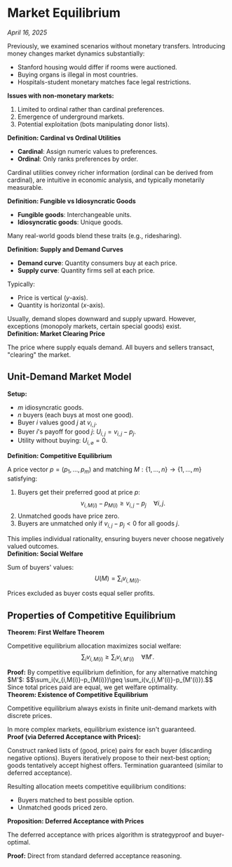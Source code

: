 # Market Equilibrium
_April 16, 2025_

Previously, we examined scenarios without monetary transfers. Introducing money changes market dynamics substantially:

- Stanford housing would differ if rooms were auctioned.
- Buying organs is illegal in most countries.
- Hospitals-student monetary matches face legal restrictions.

**Issues with non-monetary markets:**
1. Limited to ordinal rather than cardinal preferences.
2. Emergence of underground markets.
3. Potential exploitation (bots manipulating donor lists).

<div class="definition" markdown="1">
<strong>Definition: Cardinal vs Ordinal Utilities</strong>

- **Cardinal**: Assign numeric values to preferences.
- **Ordinal**: Only ranks preferences by order.

Cardinal utilities convey richer information (ordinal can be derived from cardinal), are intuitive in economic analysis, and typically monetarily measurable.
</div>

<div class="definition" markdown="1">
<strong>Definition: Fungible vs Idiosyncratic Goods</strong>

- **Fungible goods**: Interchangeable units.
- **Idiosyncratic goods**: Unique goods.

Many real-world goods blend these traits (e.g., ridesharing).
</div>

<div class="definition" markdown="1">
<strong>Definition: Supply and Demand Curves</strong>

- **Demand curve**: Quantity consumers buy at each price.
- **Supply curve**: Quantity firms sell at each price.

Typically:

- Price is vertical ($y$-axis).
- Quantity is horizontal ($x$-axis).
</div>

<div class="remark" markdown="1">
Usually, demand slopes downward and supply upward. However, exceptions (monopoly markets, certain special goods) exist.
</div>

<div class="definition" markdown="1">
<strong>Definition: Market Clearing Price</strong>

The price where supply equals demand. All buyers and sellers transact, "clearing" the market.
</div>

## Unit-Demand Market Model

**Setup:**

- $m$ idiosyncratic goods.
- $n$ buyers (each buys at most one good).
- Buyer $i$ values good $j$ at $v_{i,j}$.
- Buyer $i$'s payoff for good $j$: $U_{i,j} = v_{i,j} - p_j$.
- Utility without buying: $U_{i,\varnothing} = 0$.

<div class="definition" markdown="1">
<strong>Definition: Competitive Equilibrium</strong>

A price vector $p = (p_1,\dots,p_m)$ and matching $M:\{1,\dots,n\}\to\{1,\dots,m\}$ satisfying:

1. Buyers get their preferred good at price $p$:
   $$v_{i,M(i)} - p_{M(i)} \geq v_{i,j} - p_j \quad \forall i,j.$$
2. Unmatched goods have price zero.
3. Buyers are unmatched only if $v_{i,j}-p_j<0$ for all goods $j$.
</div>

<div class="remark" markdown="1">
This implies individual rationality, ensuring buyers never choose negatively valued outcomes.
</div>

<div class="definition" markdown="1">
<strong>Definition: Social Welfare</strong>

Sum of buyers' values:
$$U(M)=\sum_i v_{i,M(i)}.$$

Prices excluded as buyer costs equal seller profits.
</div>

## Properties of Competitive Equilibrium

<div class="theorem" markdown="1">
<strong>Theorem: First Welfare Theorem</strong>

Competitive equilibrium allocation maximizes social welfare:
$$\sum_i v_{i,M(i)} \geq \sum_i v_{i,M'(i)} \quad \forall M'.$$
</div>

<div class="proof" markdown="1">
<strong>Proof:</strong> By competitive equilibrium definition, for any alternative matching $M'$:
$$\sum_i(v_{i,M(i)}-p_{M(i)})\geq \sum_i(v_{i,M'(i)}-p_{M'(i)}).$$
Since total prices paid are equal, we get welfare optimality.
</div>

<div class="theorem" markdown="1">
<strong>Theorem: Existence of Competitive Equilibrium</strong>

Competitive equilibrium always exists in finite unit-demand markets with discrete prices.
</div>

<div class="remark" markdown="1">
In more complex markets, equilibrium existence isn't guaranteed.
</div>

<div class="proof" markdown="1">
<strong>Proof (via Deferred Acceptance with Prices):</strong>

Construct ranked lists of (good, price) pairs for each buyer (discarding negative options). Buyers iteratively propose to their next-best option; goods tentatively accept highest offers. Termination guaranteed (similar to deferred acceptance).

Resulting allocation meets competitive equilibrium conditions:

- Buyers matched to best possible option.
- Unmatched goods priced zero.
</div>

<div class="proposition" markdown="1">
<strong>Proposition: Deferred Acceptance with Prices</strong>

The deferred acceptance with prices algorithm is strategyproof and buyer-optimal.
</div>

<div class="proof" markdown="1">
<strong>Proof:</strong> Direct from standard deferred acceptance reasoning.
</div>
